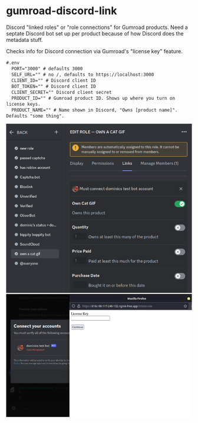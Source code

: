 # gumroad-discord-link

Discord "linked roles" or "role connections" for Gumroad products. Need a septate Discord bot set up per product because of how Discord does the metadata stuff.

Checks info for Discord connection via Gumroad's "license key" feature.

```
#.env
  PORT="3000" # defaults 3000
  SELF_URL="" # no /, defaults to https://localhost:3000
  CLIENT_ID="" # Discord client ID
  BOT_TOKEN="" # Discord client ID
  CLIENT_SECRET="" Discord client secret
  PRODUCT_ID="" # Gumroad product ID. Shows up where you turn on license keys.
  PRODUCT_NAME="" # Name shown in Discord, "Owns [product name]". Defaults "some thing".
```

![Setting up linked role](linked-role-setup.png)
![Prompted to enter license key](enter-key.png)
